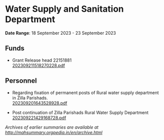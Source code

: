 # Water Supply and Sanitation Department

**Date Range**: 18 September 2023 - 23 September 2023


## Funds
- Grant Release head 22151881\
  [202309211518270228.pdf](https://gr.maharashtra.gov.in/Site/Upload/Government%20Resolutions/English/202309211518270228.pdf)

## Personnel
- Regarding fixation of permanent posts of Rural water supply department in Zilla Parishads.\
  [202309201643528928.pdf](https://gr.maharashtra.gov.in/Site/Upload/Government%20Resolutions/English/202309201643528928.pdf)

- Post continuation of Zilla Parishads Rural Water Supply Department\
  [202309221429168728.pdf](https://gr.maharashtra.gov.in/Site/Upload/Government%20Resolutions/English/202309221429168728.pdf)


*Archives of earlier summaries are available at http://mahsummary.orgpedia.in/en/archive.html*